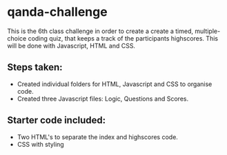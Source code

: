 # qanda-challenge

This is the 6th class challenge in order to create a create a timed, multiple-choice coding quiz, that keeps a track of the participants highscores. This will be done with Javascript, HTML and CSS.

## Steps taken:

- Created individual folders for HTML, Javascript and CSS to organise code.
- Created three Javascript files: Logic, Questions and Scores.

## Starter code included:
- Two HTML's to separate the index and highscores code.
- CSS with styling 